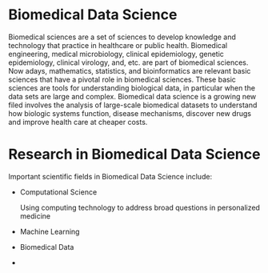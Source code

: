 # Biomedical Data Science
Biomedical sciences are a set of sciences to develop knowledge and technology that practice in healthcare or public health.  Biomedical engineering, medical microbiology, clinical epidemiology, genetic epidemiology, clinical virology, and, etc. are part of biomedical sciences.  Now adays, mathematics, statistics, and bioinformatics are relevant basic sciences that have a pivotal role in biomedical sciences. These basic sciences are tools for understanding biological data, in particular when the data sets are large and complex. 
Biomedical data science is a growing new filed involves the analysis of large-scale biomedical datasets to understand how biologic systems function, disease mechanisms, discover new drugs and improve health care at cheaper costs. 
# Research in Biomedical Data Science
Important scientific fields in Biomedical Data Science include:
- Computational Science

  Using computing technology to address broad questions in personalized medicine
- Machine Learning 
- Biomedical Data
- 
